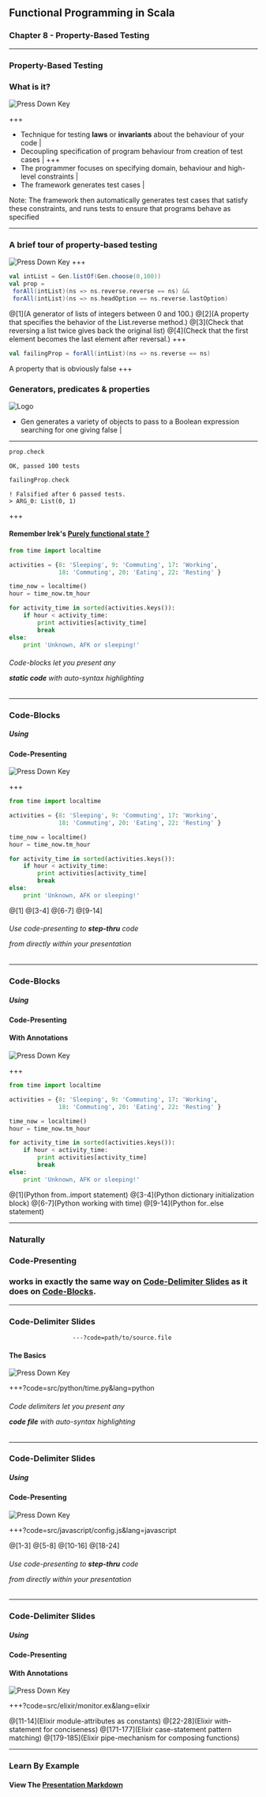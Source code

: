 ## Functional Programming in Scala
### Chapter 8 - Property-Based Testing

---

### Property-Based Testing

### What is it?

![Press Down Key](assets/down-arrow.png)

+++
- Technique for testing **laws** or **invariants** about the behaviour of your code |
- Decoupling specification of program behaviour from creation of test cases |
+++
- The programmer focuses on specifying domain, behaviour and high-level constraints |
- The framework generates test cases |

Note:
The framework then automatically generates test cases that satisfy these constraints, and
runs tests to ensure that programs behave as specified

---
### A brief tour of property-based testing

![Press Down Key](assets/down-arrow.png)
+++
```scala
val intList = Gen.listOf(Gen.choose(0,100))
val prop =
 forAll(intList)(ns => ns.reverse.reverse == ns) &&
 forAll(intList)(ns => ns.headOption == ns.reverse.lastOption)
```
@[1](A generator of lists of integers between 0 and 100.)
@[2](A property that specifies the behavior of the List.reverse method.)
@[3](Check that reversing a list twice gives back the original list)
@[4](Check that the first element becomes the last element after reversal.)
+++

```scala
val failingProp = forAll(intList)(ns => ns.reverse == ns)
```
A property that is obviously false
+++

### Generators, predicates & properties
![Logo](assets/generatorsProperties.png)
- Gen generates a variety of objects to pass to a Boolean expression searching for one giving false |
---
```scala
prop.check
```
```
OK, passed 100 tests
```
```scala
failingProp.check
```
```
! Falsified after 6 passed tests.
> ARG_0: List(0, 1)
```
+++
#### Remember Irek's [Purely functional state ?](https://docs.google.com/presentation/d/1Q1DfELS6b2xTfvRYDx0VQRhpTX8c2085ScbvUjsfn6I/edit#slide=id.g2316352f05_0_99)  



```python
from time import localtime

activities = {8: 'Sleeping', 9: 'Commuting', 17: 'Working',
              18: 'Commuting', 20: 'Eating', 22: 'Resting' }

time_now = localtime()
hour = time_now.tm_hour

for activity_time in sorted(activities.keys()):
    if hour < activity_time:
        print activities[activity_time]
        break
else:
    print 'Unknown, AFK or sleeping!'
```

###### Code-blocks let you present any <p> **static code** with auto-syntax highlighting

---

### Code-Blocks
##### Using
#### **Code-Presenting**

![Press Down Key](assets/down-arrow.png)

+++

```python
from time import localtime

activities = {8: 'Sleeping', 9: 'Commuting', 17: 'Working',
              18: 'Commuting', 20: 'Eating', 22: 'Resting' }

time_now = localtime()
hour = time_now.tm_hour

for activity_time in sorted(activities.keys()):
    if hour < activity_time:
        print activities[activity_time]
        break
else:
    print 'Unknown, AFK or sleeping!'
```

@[1]
@[3-4]
@[6-7]
@[9-14]

###### Use code-presenting to **step-thru** code <p> from directly within your presentation


---

### Code-Blocks
##### Using
#### Code-Presenting
#### **With Annotations**

![Press Down Key](assets/down-arrow.png)

+++

```python
from time import localtime

activities = {8: 'Sleeping', 9: 'Commuting', 17: 'Working',
              18: 'Commuting', 20: 'Eating', 22: 'Resting' }

time_now = localtime()
hour = time_now.tm_hour

for activity_time in sorted(activities.keys()):
    if hour < activity_time:
        print activities[activity_time]
        break
else:
    print 'Unknown, AFK or sleeping!'
```

@[1](Python from..import statement)
@[3-4](Python dictionary initialization block)
@[6-7](Python working with time)
@[9-14](Python for..else statement)

---

### Naturally
### Code-Presenting
### works in exactly the same way on [Code-Delimiter Slides](https://github.com/gitpitch/gitpitch/wiki/Code-Delimiter-Slides) as it does on [Code-Blocks](https://github.com/gitpitch/gitpitch/wiki/Code-Slides).

---

### Code-Delimiter Slides

```
                  ---?code=path/to/source.file
```

#### The Basics

![Press Down Key](assets/down-arrow.png)

+++?code=src/python/time.py&lang=python

###### Code delimiters let you present any <p> **code file** with auto-syntax highlighting

---

### Code-Delimiter Slides
##### Using
#### **Code-Presenting**

![Press Down Key](assets/down-arrow.png)

+++?code=src/javascript/config.js&lang=javascript

@[1-3]
@[5-8]
@[10-16]
@[18-24]

###### Use code-presenting to **step-thru** code <p> from directly within your presentation

---

### Code-Delimiter Slides
##### Using
#### Code-Presenting
#### **With Annotations**

![Press Down Key](assets/down-arrow.png)

+++?code=src/elixir/monitor.ex&lang=elixir

@[11-14](Elixir module-attributes as constants)
@[22-28](Elixir with-statement for conciseness)
@[171-177](Elixir case-statement pattern matching)
@[179-185](Elixir pipe-mechanism for composing functions)

---

### Learn By Example
#### View The [Presentation Markdown](https://github.com/gitpitch/code-presenting/blob/master/PITCHME.md)
